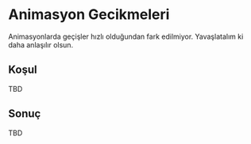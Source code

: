 # Animasyon Gecikmeleri

Animasyonlarda geçişler hızlı olduğundan fark edilmiyor. Yavaşlatalım ki daha
anlaşılır olsun.

## Koşul

TBD

## Sonuç

TBD
